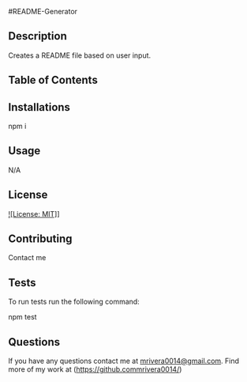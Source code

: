 #README-Generator 

## Description
Creates a README file based on user input.

## Table of Contents


## Installations
npm i


## Usage
N/A

## License

[![License: MIT]](https://opensource.org/licenses/MIT)]

## Contributing
Contact me

## Tests
To run tests run the following command:

npm test

## Questions
If you have any questions contact me at mrivera0014@gmail.com.
Find more of my work at (https://github.commrivera0014/)